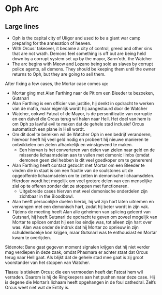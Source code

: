 # Oph Arc
## Large lines
- Oph is the capital city of Uligor and used to be a giant war camp preparing for the annexation of heaven.
- With Orcus' takeover, it became a city of control, greed and other sins that are not wrath. Demons feel something is off but are being held down by a corrupt system set up by the mayor, Sarm'oth, the Watcher
- The arc begins with Meow and Lozano being sold as slaves by corrupt police agents, all demons. They should be keeping them until the owner returns to Oph, but they are going to sell them.

After fixing a few cases, the Mortar case comes up:
- Mortar ging met Alan Farthing naar de Pit om een Bleeder te bezoeken, Gutsnarl
- Alan Farthing is een officier van justitie, hij denkt in opdracht te werken van de mafia, maar eigenlijk wordt hij aangestuurd door de Watcher
- Watcher, ookwel Fatcat of de Mayor, is de personificatie van corruptie en een duivel die Orcus terug wil halen naar Hell. Het doel van hem is om Oph zo lawful evil te maken dat de gehele stad inclusief Orcus automatisch een plane in Hell wordt.
- Om dit doel te bereiken wil de Watcher Oph in een bedrijf veranderen, hiervoor heeft hij veel geld nodig en probeert hij nieuwe manieren te ontwikkelen om zielen afhankelijk en winstgevend te maken. 
    - Een hiervan is het converteren van delen van zielen naar geld en de missende lichaamsdelen aan te vullen met demonic limbs (omdat demonen geen ziel hebben is dit veel goedkoper om te genereren)
- Alan Farthing heeft contact gezocht met Mortar om een Bleeder te vinden die in staat is om een fractie van de soulstones uit de opgeofferde lichaamsdelen om te zetten in demonische lichaamsdelen. Hierdoor wordt het mogelijk om veel grotere delen van een menselijke ziel op te offeren zonder dat ze stoppen met functioneren. 
    - Uitgebreide cases hiervan met veel demonische onderdelen zijn zichtbaar in the Bloodbowl.
- Alan heeft persoonlijke doelen hierbij, hij wil zijn hart laten uitnemen en vervangen met een demonisch hart, zodat hij beter wordt in zijn vak.
- Tijdens de meeting heeft Alan alle geheimen van splicing geleerd van Gutsnarl, hij heeft Gutsnarl de opdracht te geven om zoveel mogelijk van Mortar te splicen omdat hij een los eindje was, tot alleen zijn hart over was. Alan was onder de indruk dat hij Mortar zo opnieuw in zijn schuldenboekje kon krijgen, maar Gutsnarl was te enthousiast en Mortar kwam te overlijden.

Sidenote: Bane gaat gegeven moment signalen krijgen dat hij niet verder mag verdiepen in deze zaak, omdat Phasmara er achter staat dat Orcus terug naar Hell gaat. Als blijkt dat de gehele stad mee gaat is zij groot voorstander van het stoppen van Watcher.

Tlaaxu is stiekem Orcus; die een vermoeden heeft dat Fatcat hem wil verraden. Daarom is hij de Ringkeepers aan het pushen naar deze case. Hij is degene die Mortar’s lichaam heeft opgehangen in de foul cathedral. Zelfs Orcus weet niet wat de Entity is.

